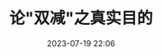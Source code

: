 ---
title: 论"双减"之真实目的
tags: 
- 双减
categories: 
- 双减
index_img: /img/example.jpg
banner_img: https://api.mmeiblog.cn/rd_tz  //页面顶部大图
permalink: /article-4971-1.html
date: 2023-07-19 22:06
---